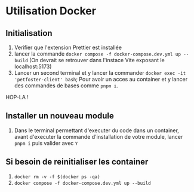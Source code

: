 # Utilisation Docker

## Initialisation

1. Verifier que l'extension Prettier est installée
2. lancer la commande `docker compose -f docker-compose.dev.yml up --build` (On devrait se retrouver dans l'instace Vite exposant le localhost:5173)
3. Lancer un second terminal et y lancer la commander `docker exec -it 'petfoster-client' bash`; Pour avoir un acces au container et y lancer des commandes de bases comme `pnpm i`.

HOP-LA !

## Installer un nouveau module

1. Dans le terminal permettant d'executer du code dans un container, avant d'executer la commande d'installation de votre module, lancer `pnpm i` puis valider avec `Y`

## Si besoin de reinitialiser les container

1. `docker rm -v -f $(docker ps -qa)`
2. `docker compose -f docker-compose.dev.yml up --build`
